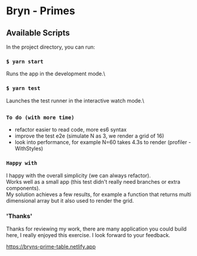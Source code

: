 # Bryn - Primes

## Available Scripts

In the project directory, you can run:

### `$ yarn start`

Runs the app in the development mode.\

### `$ yarn test`

Launches the test runner in the interactive watch mode.\

##  

### `To do (with more time)`

- refactor easier to read code, more es6 syntax
- improve the test e2e (simulate N as 3, we render a grid of 16)
- look into performance, for example N=60 takes 4.3s to render (profiler - WithStyles)

### `Happy with`

I happy with the overall simplicity (we can always refactor).\
Works well as a small app (this test didn't really need branches or extra components).\
My solution achieves a few results, for example a function that returns multi dimensional array but it also used to render the grid.

### 'Thanks'

Thanks for reviewing my work, there are many application you could build here, I really enjoyed this exercise. I look forward to your feedback.

https://bryns-prime-table.netlify.app
